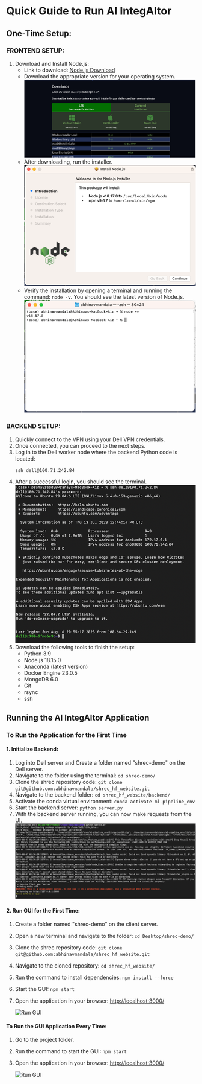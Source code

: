# Quick Guide to Run AI IntegAItor

## One-Time Setup:

### FRONTEND SETUP:

1. Download and Install Node.js:
   - Link to download: [Node.js Download](https://nodejs.org/en/download)
   - Download the appropriate version for your operating system.
     ![Node.js Download](images/nodejs-download.png)
   - After downloading, run the installer.
     ![Node.js Installer](images/nodejs-install.png)
   - Verify the installation by opening a terminal and running the command: `node -v`.
     You should see the latest version of Node.js.
     ![Node.js Verify Install](images/nodejs-verifyInstall.png)

### BACKEND SETUP:

1. Quickly connect to the VPN using your Dell VPN credentials.
3. Once connected, you can proceed to the next steps.
4. Log in to the Dell worker node where the backend Python code is located:
      ```
      ssh dell@100.71.242.84
      ```
5. After a successful login, you should see the terminal.
    ![dell loginsuccessful](images/dell-loginsuccessful.png)
7. Download the following tools to finish the setup:
      - Python 3.9
      - Node.js 18.15.0
      - Anaconda (latest version)
      - Docker Engine 23.0.5
      - MongoDB 6.0
      - Git
      - rsync
      - ssh
## Running the AI IntegAItor Application

### To Run the Application for the First Time

#### 1. Initialize Backend:

1. Log into Dell server and Create a folder named "shrec-demo" on the Dell server.
3. Navigate to the folder using the terminal: `cd shrec-demo/`
4. Clone the shrec repository code: `git clone git@github.com:abhinavmandala/shrec_hf_website.git`
5. Navigate to the backend folder: `cd shrec_hf_website/backend/`
6. Activate the conda virtual environment: `conda activate ml-pipeline_env`
7. Start the backend server: `python server.py`
8. With the backend server running, you can now make requests from the UI.
   ![Backend Server Running](images/backend-running.png)

#### 2. Run GUI for the First Time:

1. Create a folder named "shrec-demo" on the client server.
2. Open a new terminal and navigate to the folder: `cd Desktop/shrec-demo/`
3. Clone the shrec repository code: `git clone git@github.com:abhinavmandala/shrec_hf_website.git`
4. Navigate to the cloned repository: `cd shrec_hf_website/`
5. Run the command to install dependencies: `npm install --force`
6. Start the GUI: `npm start`
7. Open the application in your browser: [http://localhost:3000/](http://localhost:3000/)

   ![Run GUI](image_url_6)

#### To Run the GUI Application Every Time:

1. Go to the project folder.
2. Run the command to start the GUI: `npm start`
3. Open the application in your browser: [http://localhost:3000/](http://localhost:3000/)

   ![Run GUI](image_url_6)


